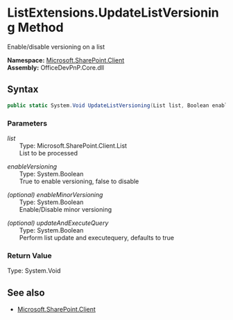 # ListExtensions.UpdateListVersioning Method  
Enable/disable versioning on a list  

**Namespace:** [Microsoft.SharePoint.Client](Microsoft.SharePoint.Client.md)  
**Assembly:** OfficeDevPnP.Core.dll  
## Syntax
```C#
public static System.Void UpdateListVersioning(List list, Boolean enableVersioning, Boolean enableMinorVersioning, Boolean updateAndExecuteQuery)
```
### Parameters
*list*  
&emsp;&emsp;Type: Microsoft.SharePoint.Client.List  
&emsp;&emsp;List to be processed  
  
*enableVersioning*  
&emsp;&emsp;Type: System.Boolean  
&emsp;&emsp;True to enable versioning, false to disable  
  
*(optional) enableMinorVersioning*  
&emsp;&emsp;Type: System.Boolean  
&emsp;&emsp;Enable/Disable minor versioning  
  
*(optional) updateAndExecuteQuery*  
&emsp;&emsp;Type: System.Boolean  
&emsp;&emsp;Perform list update and executequery, defaults to true  
  
### Return Value
Type: System.Void  

## See also
- [Microsoft.SharePoint.Client](Microsoft.SharePoint.Client.md)
